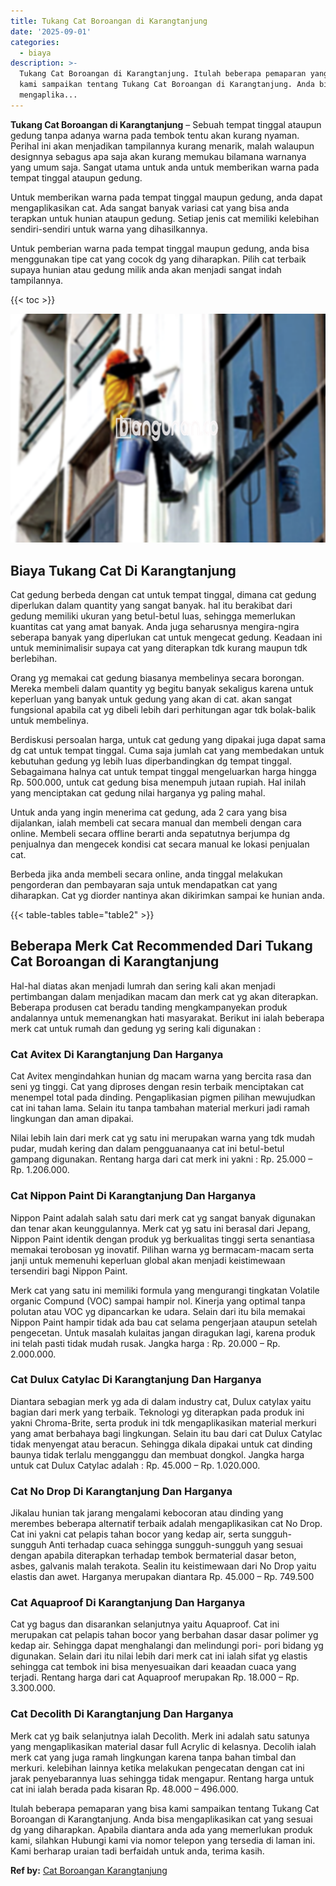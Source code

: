 ```yaml
---
title: Tukang Cat Boroangan di Karangtanjung
date: '2025-09-01'
categories:
  - biaya
description: >-
  Tukang Cat Boroangan di Karangtanjung. Itulah beberapa pemaparan yang bisa
  kami sampaikan tentang Tukang Cat Boroangan di Karangtanjung. Anda bisa
  mengaplika...
---
```


**Tukang Cat Boroangan di Karangtanjung** – Sebuah tempat tinggal ataupun gedung tanpa adanya warna pada tembok tentu akan kurang nyaman. Perihal ini akan menjadikan tampilannya kurang menarik, malah walaupun designnya sebagus apa saja akan kurang memukau bilamana warnanya yang umum saja. Sangat utama untuk anda untuk memberikan warna pada tempat tinggal ataupun gedung.

Untuk memberikan warna pada tempat tinggal maupun gedung, anda dapat mengaplikasikan cat. Ada sangat banyak variasi cat yang bisa anda terapkan untuk hunian ataupun gedung. Setiap jenis cat memiliki kelebihan sendiri-sendiri untuk warna yang dihasilkannya.

Untuk pemberian warna pada tempat tinggal maupun gedung, anda bisa menggunakan tipe cat yang cocok dg yang diharapkan. Pilih cat terbaik supaya hunian atau gedung milik anda akan menjadi sangat indah tampilannya.

{{< toc >}}

![Tukang Cat Boroangan di Karangtanjung](/images/jasa-cat-murah09.png)

## Biaya Tukang Cat Di Karangtanjung

Cat gedung berbeda dengan cat untuk tempat tinggal, dimana cat gedung diperlukan dalam quantity yang sangat banyak. hal itu berakibat dari gedung memiliki ukuran yang betul-betul luas, sehingga memerlukan kuantitas cat yang amat banyak. Anda juga seharusnya mengira-ngira seberapa banyak yang diperlukan cat untuk mengecat gedung. Keadaan ini untuk meminimalisir supaya cat yang diterapkan tdk kurang maupun tdk berlebihan.

Orang yg memakai cat gedung biasanya membelinya secara borongan. Mereka membeli dalam quantity yg begitu banyak sekaligus karena untuk keperluan yang banyak untuk gedung yang akan di cat. akan sangat fungsional apabila cat yg dibeli lebih dari perhitungan agar tdk bolak-balik untuk membelinya.

Berdiskusi persoalan harga, untuk cat gedung yang dipakai juga dapat sama dg cat untuk tempat tinggal. Cuma saja jumlah cat yang membedakan untuk kebutuhan gedung yg lebih luas diperbandingkan dg tempat tinggal. Sebagaimana halnya cat untuk tempat tinggal mengeluarkan harga hingga Rp. 500.000, untuk cat gedung bisa menempuh jutaan rupiah. Hal inilah yang menciptakan cat gedung nilai harganya yg paling mahal.

Untuk anda yang ingin menerima cat gedung, ada 2 cara yang bisa dijalankan, ialah membeli cat secara manual dan membeli dengan cara online. Membeli secara offline berarti anda sepatutnya berjumpa dg penjualnya dan mengecek kondisi cat secara manual ke lokasi penjualan cat.

Berbeda jika anda membeli secara online, anda tinggal melakukan pengorderan dan pembayaran saja untuk mendapatkan cat yang diharapkan. Cat yg diorder nantinya akan dikirimkan sampai ke hunian anda.

{{< table-tables table="table2" >}}

## Beberapa Merk Cat Recommended Dari Tukang Cat Boroangan di Karangtanjung

Hal-hal diatas akan menjadi lumrah dan sering kali akan menjadi pertimbangan dalam menjadikan macam dan merk cat yg akan diterapkan. Beberapa produsen cat beradu tanding mengkampanyekan produk andalannya untuk memenangkan hati masyarakat. Berikut ini ialah beberapa merk cat untuk rumah dan gedung yg sering kali digunakan :

### Cat Avitex Di Karangtanjung Dan Harganya

Cat Avitex mengindahkan hunian dg macam warna yang bercita rasa dan seni yg tinggi. Cat yang diproses dengan resin terbaik menciptakan cat menempel total pada dinding. Pengaplikasian pigmen pilihan mewujudkan cat ini tahan lama. Selain itu tanpa tambahan material merkuri jadi ramah lingkungan dan aman dipakai.

Nilai lebih lain dari merk cat yg satu ini merupakan warna yang tdk mudah pudar, mudah kering dan dalam pengguanaanya cat ini betul-betul gampang digunakan. Rentang harga dari cat merk ini yakni : Rp. 25.000 – Rp. 1.206.000.

### Cat Nippon Paint Di Karangtanjung Dan Harganya

Nippon Paint adalah salah satu dari merk cat yg sangat banyak digunakan dan tenar akan keunggulannya. Merk cat yg satu ini berasal dari Jepang, Nippon Paint identik dengan produk yg berkualitas tinggi serta senantiasa memakai terobosan yg inovatif. Pilihan warna yg bermacam-macam serta janji untuk memenuhi keperluan global akan menjadi keistimewaan tersendiri bagi Nippon Paint.

Merk cat yang satu ini memiliki formula yang mengurangi tingkatan Volatile organic Compund (VOC) sampai hampir nol. Kinerja yang optimal tanpa polutan atau VOC yg dipancarkan ke udara. Selain dari itu bila memakai Nippon Paint hampir tidak ada bau cat selama pengerjaan ataupun setelah pengecetan. Untuk masalah kulaitas jangan diragukan lagi, karena produk ini telah pasti tidak mudah rusak. Jangka harga : Rp. 20.000 – Rp. 2.000.000.

### Cat Dulux Catylac Di Karangtanjung Dan Harganya

Diantara sebagian merk yg ada di dalam industry cat, Dulux catylax yaitu bagian dari merk yang terbaik. Teknologi yg diterapkan pada produk ini yakni Chroma-Brite, serta produk ini tdk mengaplikasikan material merkuri yang amat berbahaya bagi lingkungan. Selain itu bau dari cat Dulux Catylac tidak menyengat atau beracun. Sehingga dikala dipakai untuk cat dinding baunya tidak terlalu mengganggu dan membuat dongkol. Jangka harga untuk cat Dulux Catylac adalah : Rp. 45.000 – Rp. 1.020.000.

### Cat No Drop Di Karangtanjung Dan Harganya

Jikalau hunian tak jarang mengalami kebocoran atau dinding yang merembes beberapa alternatif terbaik adalah mengaplikasikan cat No Drop. Cat ini yakni cat pelapis tahan bocor yang kedap air, serta sungguh-sungguh Anti terhadap cuaca sehingga sungguh-sungguh yang sesuai dengan apabila diterapkan terhadap tembok bermaterial dasar beton, asbes, galvanis malah terakota. Sealin itu keistimewaan dari No Drop yaitu elastis dan awet. Harganya merupakan diantara Rp. 45.000 – Rp. 749.500

### Cat Aquaproof Di Karangtanjung Dan Harganya

Cat yg bagus dan disarankan selanjutnya yaitu Aquaproof. Cat ini merupakan cat pelapis tahan bocor yang berbahan dasar dasar polimer yg kedap air. Sehingga dapat menghalangi dan melindungi pori- pori bidang yg digunakan. Selain dari itu nilai lebih dari merk cat ini ialah sifat yg elastis sehingga cat tembok ini bisa menyesuaikan dari keaadan cuaca yang terjadi. Rentang harga dari cat Aquaproof merupakan Rp. 18.000 – Rp. 3.300.000.

### Cat Decolith Di Karangtanjung Dan Harganya

Merk cat yg baik selanjutnya ialah Decolith. Merk ini adalah satu satunya yang mengaplikasikan material dasar full Acrylic di kelasnya. Decolih ialah merk cat yang juga ramah lingkungan karena tanpa bahan timbal dan merkuri. kelebihan lainnya ketika melakukan pengecatan dengan cat ini jarak penyebarannya luas sehingga tidak mengapur. Rentang harga untuk cat ini ialah berada pada kisaran Rp. 48.000 – 496.000.

Itulah beberapa pemaparan yang bisa kami sampaikan tentang Tukang Cat Boroangan di Karangtanjung. Anda bisa mengaplikasikan cat yang sesuai dg yang diharapkan. Apabila diantara anda ada yang memerlukan produk kami, silahkan Hubungi kami via nomor telepon yang tersedia di laman ini. Kami berharap uraian tadi berfaidah untuk anda, terima kasih.

**Ref by:** [Cat Boroangan Karangtanjung](https://id.wikipedia.org/wiki/Cat)
